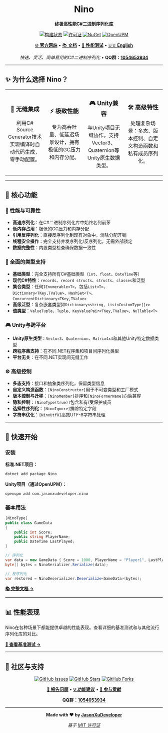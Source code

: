 <div align="center">

# Nino

**终极高性能C#二进制序列化库**

[![构建状态](https://img.shields.io/github/actions/workflow/status/JasonXuDeveloper/Nino/.github/workflows/ci.yml?branch=main&style=flat-square)](https://github.com/JasonXuDeveloper/Nino/actions)
[![许可证](https://img.shields.io/github/license/JasonXuDeveloper/Nino?style=flat-square)](https://github.com/JasonXuDeveloper/Nino/blob/main/LICENSE)
[![NuGet](https://img.shields.io/nuget/v/Nino?label=NuGet&style=flat-square&logo=nuget)](https://www.nuget.org/packages/Nino)
[![OpenUPM](https://img.shields.io/npm/v/com.jasonxudeveloper.nino?label=OpenUPM&style=flat-square&logo=unity&registry_uri=https://package.openupm.com)](https://openupm.com/packages/com.jasonxudeveloper.nino/)

[🌐 **官方网站**](https://nino.xgamedev.net/zh/) • [📚 **文档**](https://nino.xgamedev.net/zh/doc/start) • [🚀 **性能测试**](https://nino.xgamedev.net/zh/perf/micro) • [🇺🇸 **English**](README.md)

*快速、灵活、简单易用的C#二进制序列化* • **QQ群：[1054653934](https://qm.qq.com/q/cvalwQWRvU)**

</div>

---

## ✨ 为什么选择 Nino？

<table>
<tr>
<td width="25%" align="center">
  <h3>🔧 无缝集成</h3>
  <p>利用C# Source Generator技术实现编译时自动代码生成，零手动配置。</p>
</td>
<td width="25%" align="center">
  <h3>⚡ 极致性能</h3>
  <p>专为高吞吐量、低延迟场景设计，拥有极低的GC压力和内存分配。</p>
</td>
<td width="25%" align="center">
  <h3>🎮 Unity兼容</h3>
  <p>与Unity项目无缝协作，支持Vector3、Quaternion等Unity原生数据类型。</p>
</td>
<td width="25%" align="center">
  <h3>🛠️ 高级特性</h3>
  <p>处理复杂场景：多态、版本控制、自定义构造函数和私有成员序列化。</p>
</td>
</tr>
</table>

---

## 🎯 核心功能

### 🚀 **性能与可靠性**
- **高速序列化**：在C#二进制序列化库中始终名列前茅
- **低内存占用**：极低的GC压力和内存分配
- **引用反序列化**：直接反序列化到现有对象中，消除分配开销
- **线程安全操作**：完全支持并发序列化/反序列化，无需外部锁定
- **数据完整性**：内置类型检查确保数据一致性

### 🧩 **全面的类型支持**
- **基础类型**：完全支持所有C#基础类型（`int`、`float`、`DateTime`等）
- **现代C#特性**：`records`、`record structs`、`structs`、`classes`和泛型
- **集合类型**：任何`IEnumerable<T>`，包括`List<T>`、`Dictionary<TKey,TValue>`、`HashSet<T>`、`ConcurrentDictionary<TKey,TValue>`
- **高级泛型**：复杂嵌套类型如`Dictionary<string, List<CustomType[]>>`
- **值类型**：`ValueTuple`、`Tuple`、`KeyValuePair<TKey,TValue>`、`Nullable<T>`

### 🎮 **Unity与跨平台**
- **Unity原生类型**：`Vector3`、`Quaternion`、`Matrix4x4`和其他Unity特定数据类型
- **跨程序集支持**：在不同.NET程序集和项目间序列化类型
- **平台无关**：在不同.NET实现间无缝工作

### ⚙️ **高级控制**
- **多态支持**：接口和抽象类序列化，保留类型信息
- **自定义构造函数**：`[NinoConstructor]`用于不可变类型和工厂模式
- **版本控制与迁移**：`[NinoMember]`排序和`[NinoFormerName]`向后兼容
- **隐私控制**：`[NinoType(true)]`包含私有/受保护成员
- **选择性序列化**：`[NinoIgnore]`排除特定字段
- **字符串优化**：`[NinoUtf8]`高效UTF-8字符串处理

---

## 📖 快速开始

### 安装

**标准.NET项目：**
```bash
dotnet add package Nino
```

**Unity项目（通过OpenUPM）：**
```bash
openupm add com.jasonxudeveloper.nino
```

### 基本用法

```csharp
[NinoType]
public class GameData
{
    public int Score;
    public string PlayerName;
    public DateTime LastPlayed;
}

// 序列化
var data = new GameData { Score = 1000, PlayerName = "Player1", LastPlayed = DateTime.Now };
byte[] bytes = NinoSerializer.Serialize(data);

// 反序列化
var restored = NinoDeserializer.Deserialize<GameData>(bytes);
```

**[📚 完整文档 →](https://nino.xgamedev.net/zh/start)**

---

## 📊 性能表现

Nino在各种场景下都能提供卓越的性能表现。查看详细的基准测试和与其他流行序列化库的对比。

**[🚀 查看基准测试 →](https://nino.xgamedev.net/zh/perf/micro)**

---

## 🤝 社区与支持

<div align="center">

[![GitHub Issues](https://img.shields.io/github/issues/JasonXuDeveloper/Nino?style=flat-square)](https://github.com/JasonXuDeveloper/Nino/issues)
[![GitHub Stars](https://img.shields.io/github/stars/JasonXuDeveloper/Nino?style=flat-square)](https://github.com/JasonXuDeveloper/Nino/stargazers)
[![GitHub Forks](https://img.shields.io/github/forks/JasonXuDeveloper/Nino?style=flat-square)](https://github.com/JasonXuDeveloper/Nino/network)

**[🐛 报告问题](https://github.com/JasonXuDeveloper/Nino/issues)** • **[💡 功能建议](https://github.com/JasonXuDeveloper/Nino/issues)** • **[🔀 参与贡献](https://github.com/JasonXuDeveloper/Nino/pulls)**

**QQ群：[1054653934](https://qm.qq.com/q/cvalwQWRvU)**

</div>

---

<div align="center">

**Made with ❤️ by [JasonXuDeveloper](https://github.com/JasonXuDeveloper)**

*基于 [MIT 许可证](LICENSE)*

</div>
